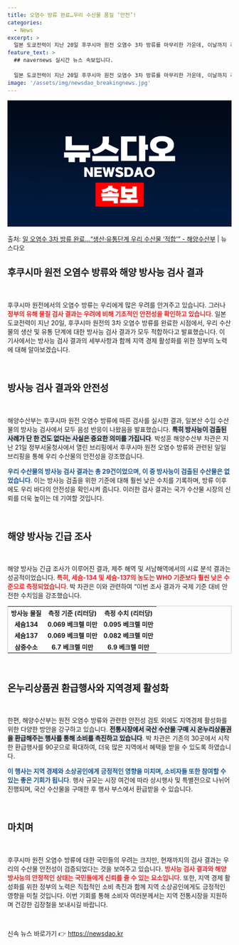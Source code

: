 ```yaml
---
title: 오염수 방류 완료…우리 수산물 품질 ‘안전’!
categories:
  - News
excerpt: >
  일본 도쿄전력이 지난 20일 후쿠시마 원전 오염수 3차 방류를 마무리한 가운데, 이날까지 추가된 생산단계유통…
feature_text: >
  ## navernews 실시간 뉴스 속보입니다.

  일본 도쿄전력이 지난 20일 후쿠시마 원전 오염수 3차 방류를 마무리한 가운데, 이날까지 추가된 생산단계유통…
image: '/assets/img/newsdao_breakingnews.jpg'
---
```


![뉴스다오 속보](/assets/img/newsdao_breakingnews.jpg)

<p>출처: <a href="https://newsdao.kr/2592" rel="dofollow">일 오염수 3차 방류 완료…“생산·유통단계 우리 수산물 ‘적합’” - 해양수산부</a> | 뉴스다오</p>

<h2 data-ke-size="size26">후쿠시마 원전 오염수 방류와 해양 방사능 검사 결과</h2>

<p data-ke-size="size16">&nbsp;</p>

후쿠시마 원전에서의 오염수 방류는 우리에게 많은 우려를 안겨주고 있습니다. 그러나 <b><span style="color: #ee2323;">정부의 유해 물질 검사 결과는 우려에 비해 기초적인 안전성을 확인하고 있습니다</span></b>.  일본 도쿄전력이 지난 20일, 후쿠시마 원전의 3차 오염수 방류를 완료한 시점에서, 우리 수산물의 생산 및 유통 단계에 대한 방사능 검사 결과가 모두 적합하다고 발표했습니다. 이 기사에서는 방사능 검사 결과의 세부사항과 함께 지역 경제 활성화를 위한 정부의 노력에 대해 알아보겠습니다.

<p data-ke-size="size16">&nbsp;</p>

<h2 data-ke-size="size26">방사능 검사 결과와 안전성</h2>

<p data-ke-size="size16">&nbsp;</p>

해양수산부는 후쿠시마 원전 오염수 방류에 따른 검사를 실시한 결과, 일본산 수입 수산물의 방사능 검사에서 모두 음성 반응이 나왔음을 발표했습니다. <b><span style="background-color: #21538527;">특히 방사능이 검출된 사례가 단 한 건도 없다는 사실은 중요한 의미를 가집니다</span></b>. 박성훈 해양수산부 차관은 지난 21일 정부서울청사에서 열린 브리핑에서 후쿠시마 원전 오염수 방류와 관련된 일일 브리핑을 통해 우리 수산물의 안전성을 강조했습니다. 

<b><span style="color: #1a5490;">우리 수산물의 방사능 검사 결과는 총 29건이었으며, 이 중 방사능이 검출된 수산물은 없었습니다</span></b>. 이는 방사능 검출을 위한 기준에 대해 훨씬 낮은 수치를 기록하며, 방류 이후에도 우리 바다의 안전성을 확인시켜 줍니다. 이러한 검사 결과는 국가 수산물 시장의 신뢰를 더욱 높이는 데 기여할 것입니다.

<p data-ke-size="size16">&nbsp;</p>

<h2 data-ke-size="size26">해양 방사능 긴급 조사</h2>

<p data-ke-size="size16">&nbsp;</p>

해양 방사능 긴급 조사가 이루어진 결과, 제주 해역 및 서남해역에서의 시료 분석 결과는 성공적이었습니다. <b><span style="color: #ee2323;">특히, 세슘-134 및 세슘-137의 농도는 WHO 기준보다 훨씬 낮은 수준으로 측정되었습니다</span></b>. 박 차관은 이와 관련하여 “이번 조사 결과가 국제 기준 대비 안전한 수치임을 강조했습니다.

<table style="width: 100%; border: 1px solid #ccc;">
    <tr>
        <th style="text-align: center;">방사능 물질</th>
        <th style="text-align: center;">측정 기준 (리터당)</th>
        <th style="text-align: center;">측정 수치 (리터당)</th>
    </tr>
    <tr>
        <td style="text-align: center; height: 17px;"><b>세슘134</b></td>
        <td style="text-align: center;"><b>0.069 베크렐 미만</b></td>
        <td style="text-align: center;"><b>0.095 베크렐 미만</b></td>
    </tr>
    <tr>
        <td style="text-align: center; height: 17px;"><b>세슘137</b></td>
        <td style="text-align: center;"><b>0.069 베크렐 미만</b></td>
        <td style="text-align: center;"><b>0.082 베크렐 미만</b></td>
    </tr>
    <tr>
        <td style="text-align: center; height: 17px;"><b>삼중수소</b></td>
        <td style="text-align: center;"><b>6.7 베크렐 미만</b></td>
        <td style="text-align: center;"><b>6.9 베크렐 미만</b></td>
    </tr>
</table>

<p data-ke-size="size16">&nbsp;</p>

<h2 data-ke-size="size26">온누리상품권 환급행사와 지역경제 활성화</h2>

<p data-ke-size="size16">&nbsp;</p>

한편, 해양수산부는 원전 오염수 방류와 관련한 안전성 검토 외에도 지역경제 활성화를 위한 다양한 방안을 강구하고 있습니다. <b><span style="background-color: #21538527;">전통시장에서 국산 수산물 구매 시 온누리상품권을 환급해주는 행사를 통해 소비를 촉진하고 있습니다</span></b>. 박 차관은 기존의 30곳에서 시작한 환급행사를 90곳으로 확대하여, 더욱 많은 지역에서 혜택을 받을 수 있도록 하였습니다. 

<b><span style="color: #1a5490;">이 행사는 지역 경제와 소상공인에게 긍정적인 영향을 미치며, 소비자들 또한 참여할 수 있는 좋은 기회가 됩니다</span></b>. 행사 규모는 시장 여건에 따라 상시행사 및 특별전으로 나뉘어 진행되며, 국산 수산물을 구매한 후 행사 부스에서 환급받을 수 있습니다. 

<p data-ke-size="size16">&nbsp;</p>

<h2 data-ke-size="size26">마치며</h2>

<p data-ke-size="size16">&nbsp;</p>

후쿠시마 원전 오염수 방류에 대한 국민들의 우려는 크지만, 현재까지의 검사 결과는 우리의 수산물 안전성이 검증되었다는 것을 보여주고 있습니다. <b><span style="color: #ee2323;">방사능 검사 결과와 해양 방사능의 안정적인 상태는 국민들에게 신뢰를 줄 수 있는 요소입니다</span></b>. 또한, 지역 경제 활성화를 위한 정부의 노력은 직접적인 소비 촉진과 함께 지역 소상공인에게도 긍정적인 영향을 미칠 것입니다. 이번 기회를 통해 소비자 여러분께서는 지역 전통시장을 지원하며 건강한 김장철을 보내시길 바랍니다.

<p data-ke-size="size16">&nbsp;</p> 

신속 뉴스 바로가기 👉 <a href="https://newsdao.kr" rel="dofollow">https://newsdao.kr</a>


